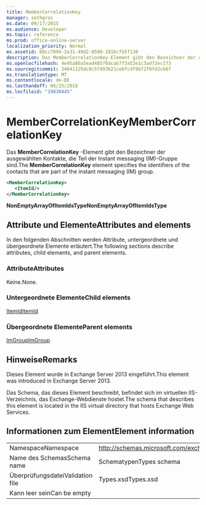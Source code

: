 ```yaml
---
title: MemberCorrelationKey
manager: sethgros
ms.date: 09/17/2015
ms.audience: Developer
ms.topic: reference
ms.prod: office-online-server
localization_priority: Normal
ms.assetid: 60cc7094-2e31-49d2-8598-181bcfb5f130
description: Das MemberCorrelationKey-Element gibt den Bezeichner der ausgewählten Kontakte, die Teil der Instant messaging (IM)-Gruppe sind.
ms.openlocfilehash: 4e45a86a5ead48576dcab7f3a53e1c3ad72ec173
ms.sourcegitcommit: 34041125dc8c5f993b21cebfc4f8b72f0fd2cb6f
ms.translationtype: MT
ms.contentlocale: de-DE
ms.lasthandoff: 06/25/2018
ms.locfileid: "19830445"
---
```

# <a name="membercorrelationkey"></a><span data-ttu-id="ac0a0-103">MemberCorrelationKey</span><span class="sxs-lookup"><span data-stu-id="ac0a0-103">MemberCorrelationKey</span></span>

<span data-ttu-id="ac0a0-104">Das **MemberCorrelationKey** -Element gibt den Bezeichner der ausgewählten Kontakte, die Teil der Instant messaging (IM)-Gruppe sind.</span><span class="sxs-lookup"><span data-stu-id="ac0a0-104">The **MemberCorrelationKey** element specifies the identifiers of the contacts that are part of the instant messaging (IM) group.</span></span> 
  
```XML
<MemberCorrelationKey>
   <ItemId/>
</MemberCorrelationKey>
```

<span data-ttu-id="ac0a0-105">**NonEmptyArrayOfItemIdsType**</span><span class="sxs-lookup"><span data-stu-id="ac0a0-105">**NonEmptyArrayOfItemIdsType**</span></span>

## <a name="attributes-and-elements"></a><span data-ttu-id="ac0a0-106">Attribute und Elemente</span><span class="sxs-lookup"><span data-stu-id="ac0a0-106">Attributes and elements</span></span>

<span data-ttu-id="ac0a0-107">In den folgenden Abschnitten werden Attribute, untergeordnete und übergeordnete Elemente erläutert.</span><span class="sxs-lookup"><span data-stu-id="ac0a0-107">The following sections describe attributes, child elements, and parent elements.</span></span>
  
### <a name="attributes"></a><span data-ttu-id="ac0a0-108">Attribute</span><span class="sxs-lookup"><span data-stu-id="ac0a0-108">Attributes</span></span>

<span data-ttu-id="ac0a0-109">Keine.</span><span class="sxs-lookup"><span data-stu-id="ac0a0-109">None.</span></span>
  
### <a name="child-elements"></a><span data-ttu-id="ac0a0-110">Untergeordnete Elemente</span><span class="sxs-lookup"><span data-stu-id="ac0a0-110">Child elements</span></span>

[<span data-ttu-id="ac0a0-111">ItemId</span><span class="sxs-lookup"><span data-stu-id="ac0a0-111">ItemId</span></span>](itemid.md)
  
### <a name="parent-elements"></a><span data-ttu-id="ac0a0-112">Übergeordnete Elemente</span><span class="sxs-lookup"><span data-stu-id="ac0a0-112">Parent elements</span></span>

[<span data-ttu-id="ac0a0-113">ImGroup</span><span class="sxs-lookup"><span data-stu-id="ac0a0-113">ImGroup</span></span>](imgroup.md)
  
## <a name="remarks"></a><span data-ttu-id="ac0a0-114">Hinweise</span><span class="sxs-lookup"><span data-stu-id="ac0a0-114">Remarks</span></span>

<span data-ttu-id="ac0a0-115">Dieses Element wurde in Exchange Server 2013 eingeführt.</span><span class="sxs-lookup"><span data-stu-id="ac0a0-115">This element was introduced in Exchange Server 2013.</span></span>
  
<span data-ttu-id="ac0a0-116">Das Schema, das dieses Element beschreibt, befindet sich im virtuellen IIS-Verzeichnis, das Exchange-Webdienste hostet.</span><span class="sxs-lookup"><span data-stu-id="ac0a0-116">The schema that describes this element is located in the IIS virtual directory that hosts Exchange Web Services.</span></span>
  
## <a name="element-information"></a><span data-ttu-id="ac0a0-117">Informationen zum Element</span><span class="sxs-lookup"><span data-stu-id="ac0a0-117">Element information</span></span>

|||
|:-----|:-----|
|<span data-ttu-id="ac0a0-118">Namespace</span><span class="sxs-lookup"><span data-stu-id="ac0a0-118">Namespace</span></span>  <br/> |http://schemas.microsoft.com/exchange/services/2006/types  <br/> |
|<span data-ttu-id="ac0a0-119">Name des Schemas</span><span class="sxs-lookup"><span data-stu-id="ac0a0-119">Schema name</span></span>  <br/> |<span data-ttu-id="ac0a0-120">Schematypen</span><span class="sxs-lookup"><span data-stu-id="ac0a0-120">Types schema</span></span>  <br/> |
|<span data-ttu-id="ac0a0-121">Überprüfungsdatei</span><span class="sxs-lookup"><span data-stu-id="ac0a0-121">Validation file</span></span>  <br/> |<span data-ttu-id="ac0a0-122">Types.xsd</span><span class="sxs-lookup"><span data-stu-id="ac0a0-122">Types.xsd</span></span>  <br/> |
|<span data-ttu-id="ac0a0-123">Kann leer sein</span><span class="sxs-lookup"><span data-stu-id="ac0a0-123">Can be empty</span></span>  <br/> ||
   

